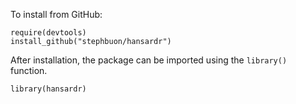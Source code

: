 To install from GitHub:
```
require(devtools)
install_github("stephbuon/hansardr")
```
After installation, the package can be imported using the `library()` function.

```
library(hansardr)
```
